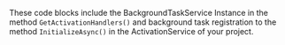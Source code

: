 These code blocks include the BackgroundTaskService Instance in the method `GetActivationHandlers()`  and background task registration to the method `InitializeAsync()` in the ActivationService of your project.
